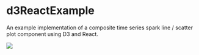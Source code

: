 # d3ReactExample
An example implementation of a composite time series spark line / scatter plot component using D3 and React.

![](https://cdn-images-1.medium.com/max/800/1*XM-UFO2X9IXosUA46glklg.png)
